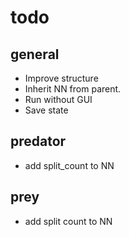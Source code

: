 # todo

## general

- Improve structure
- Inherit NN from parent.
- Run without GUI
- Save state

## predator

- add split_count to NN

## prey

- add split count to NN